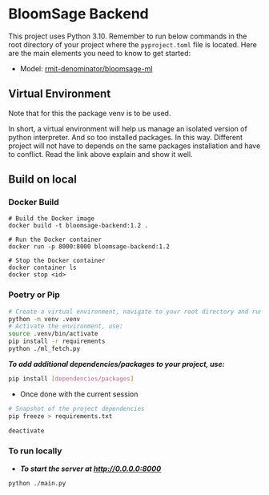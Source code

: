# BloomSage Backend

This project uses Python 3.10. Remember to run below commands in the root directory of your project where the `pyproject.toml` file is located. Here are the main elements you need to know to get started:
- Model: 
[rmit-denominator/bloomsage-ml](https://github.com/rmit-denominator/bloomsage-ml.git)

## Virtual Environment
Note that for this the package venv is to be used.

In short, a virtual environment will help us manage an isolated version of python interpreter. And so too installed packages. In this way. Different project will not have to depends on the same packages installation and have to conflict. Read the link above explain and show it well.

## Build on local
### Docker Build
```docker
# Build the Docker image
docker build -t bloomsage-backend:1.2 .

# Run the Docker container
docker run -p 8000:8000 bloomsage-backend:1.2

# Stop the Docker container
docker container ls
docker stop <id>

```
### Poetry or Pip
```bash
# Create a virtual environment, navigate to your root directory and run:
python -m venv .venv
# Activate the environment, use:
source .venv/bin/activate
pip install -r requirements
python ./ml_fetch.py
```

***To add additional dependencies/packages to your project, use:***

```bash
pip install [dependencies/packages]
```
- Once done with the current session
```bash
# Snapshot of the project dependencies
pip freeze > requirements.txt

deactivate
```
### To run locally

- ***To start the server at http://0.0.0.0:8000***
```bash
python ./main.py
```
